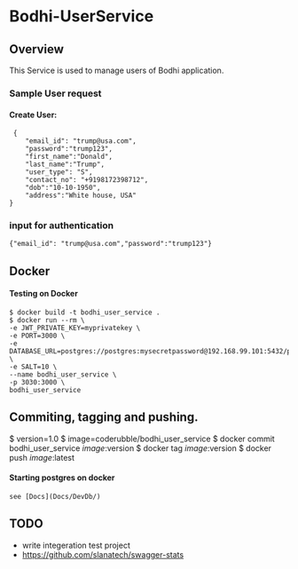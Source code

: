 # Bodhi-UserService
## Overview
This Service is used to manage users of Bodhi application.

### Sample User request
#### Create User:
```
 {
    "email_id": "trump@usa.com",   
    "password":"trump123",
    "first_name":"Donald",
    "last_name":"Trump",
    "user_type": "S",
    "contact_no": "+9198172398712",
    "dob":"10-10-1950",
    "address":"White house, USA"
}
```
### input for authentication
```{"email_id": "trump@usa.com","password":"trump123"}```

## Docker
#### Testing on Docker 
```
$ docker build -t bodhi_user_service .
$ docker run --rm \
-e JWT_PRIVATE_KEY=myprivatekey \
-e PORT=3000 \
-e DATABASE_URL=postgres://postgres:mysecretpassword@192.168.99.101:5432/postgres \
-e SALT=10 \
--name bodhi_user_service \
-p 3030:3000 \
bodhi_user_service
```
## Commiting, tagging and pushing.
$ version=1.0
$ image=coderubble/bodhi_user_service
$ docker commit bodhi_user_service $image:$version
$ docker tag $image:$version 
$ docker push $image:$latest 
#### Starting postgres on docker 
```
see [Docs](Docs/DevDb/)
```

## TODO 
* write integeration test project
* https://github.com/slanatech/swagger-stats